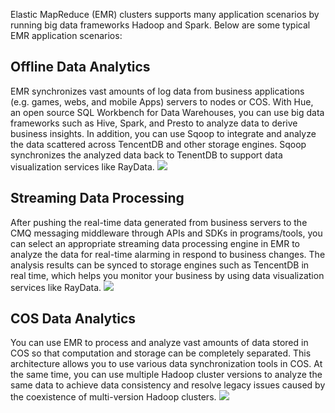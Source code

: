 Elastic MapReduce (EMR) clusters supports many application scenarios by running big data frameworks Hadoop and Spark. Below are some typical EMR application scenarios:
## Offline Data Analytics
EMR synchronizes vast amounts of log data from business applications (e.g. games, webs, and mobile Apps) servers to nodes or COS. With Hue, an open source SQL Workbench for Data Warehouses, you can use big data frameworks such as Hive, Spark, and Presto to analyze data to derive business insights. In addition, you can use Sqoop to integrate and analyze the data scattered across TencentDB and other storage engines. Sqoop synchronizes the analyzed data back to TenentDB to support data visualization services like RayData.
![](//mc.qcloudimg.com/static/img/c84705f5a8324bbd8be087b5929c3d1a/image.png)
## Streaming Data Processing
After pushing the real-time data generated from business servers to the CMQ messaging middleware through APIs and SDKs in programs/tools, you can select an appropriate streaming data processing engine in EMR to analyze the data for real-time alarming in respond to business changes. The analysis results can be synced to storage engines such as TencentDB in real time, which helps you monitor your business by using data visualization services like RayData.
![](//mc.qcloudimg.com/static/img/1ddb638f83b97e426e94a3280dc4d250/image.png)
## COS Data Analytics
You can use EMR to process and analyze vast amounts of data stored in COS so that computation and storage can be completely separated. This architecture allows you to use various data synchronization tools in COS. At the same time, you can use multiple Hadoop cluster versions to analyze the same data to achieve data consistency and resolve legacy issues caused by the coexistence of multi-version Hadoop clusters.
![](//mc.qcloudimg.com/static/img/865792ffc40a842d1febec937dc8e943/image.png)
